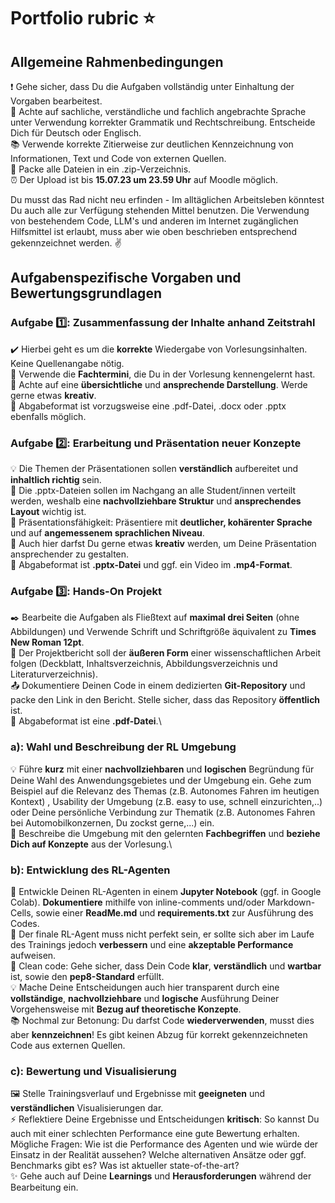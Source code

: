 #  Portfolio rubric ⭐

## Allgemeine Rahmenbedingungen 

❗ Gehe sicher, dass Du die Aufgaben vollständig unter Einhaltung der Vorgaben bearbeitest. \
💬 Achte auf sachliche, verständliche und fachlich angebrachte Sprache unter Verwendung korrekter Grammatik und Rechtschreibung. Entscheide Dich für Deutsch oder Englisch. \
📚 Verwende korrekte Zitierweise zur deutlichen Kennzeichnung von Informationen, Text und Code von externen Quellen. \
📁 Packe alle Dateien in ein .zip-Verzeichnis. \
⏰ Der Upload ist bis **15.07.23 um 23.59 Uhr** auf Moodle möglich.  

Du musst das Rad nicht neu erfinden - Im alltäglichen Arbeitsleben könntest Du auch alle zur Verfügung stehenden Mittel benutzen. Die Verwendung von bestehendem Code, LLM's und anderen im Internet zugänglichen Hilfsmittel ist erlaubt, muss aber wie oben beschrieben entsprechend gekennzeichnet werden. ✌️

## Aufgabenspezifische Vorgaben und Bewertungsgrundlagen

### Aufgabe 1️⃣: Zusammenfassung der Inhalte anhand Zeitstrahl

✔️ Hierbei geht es um die **korrekte** Wiedergabe von Vorlesungsinhalten. Keine Quellenangabe nötig. \
📖 Verwende die **Fachtermini**, die Du in der Vorlesung kennengelernt hast. \
🎨 Achte auf eine **übersichtliche** und **ansprechende Darstellung**. Werde gerne etwas **kreativ**. \
📄 Abgabeformat ist vorzugsweise eine .pdf-Datei, .docx oder .pptx ebenfalls möglich.  

### Aufgabe 2️⃣: Erarbeitung und Präsentation neuer Konzepte

💡 Die Themen der Präsentationen sollen **verständlich** aufbereitet und **inhaltlich richtig** sein.\
🌸 Die .pptx-Dateien sollen im Nachgang an alle Student/innen verteilt werden, weshalb eine **nachvollziehbare Struktur** und **ansprechendes Layout** wichtig ist.\
💁 Präsentationsfähigkeit: Präsentiere mit **deutlicher, kohärenter Sprache** und auf **angemessenem sprachlichen Niveau**.\
🎨 Auch hier darfst Du gerne etwas **kreativ** werden, um Deine Präsentation ansprechender zu gestalten. \
📄 Abgabeformat ist **.pptx-Datei** und ggf. ein Video im **.mp4-Format**.

### Aufgabe 3️⃣: Hands-On Projekt

✒️ Bearbeite die Aufgaben als Fließtext auf **maximal drei Seiten** (ohne Abbildungen) und Verwende Schrift und Schriftgröße äquivalent zu **Times New Roman 12pt**.\
📑 Der Projektbericht soll der **äußeren Form** einer wissenschaftlichen Arbeit folgen (Deckblatt, Inhaltsverzeichnis, Abbildungsverzeichnis und Literaturverzeichnis).\
📤 Dokumentiere Deinen Code in einem dedizierten **Git-Repository** und packe den Link in den Bericht. Stelle sicher, dass das Repository **öffentlich** ist.\
📄 Abgabeformat ist eine **.pdf-Datei**.\

### a): Wahl und Beschreibung der RL Umgebung

💡 Führe **kurz** mit einer **nachvollziehbaren** und **logischen** Begründung für Deine Wahl des Anwendungsgebietes und der Umgebung ein. Gehe zum Beispiel auf die Relevanz des Themas (z.B. Autonomes Fahren im heutigen Kontext) , Usability der Umgebung (z.B. easy to use, schnell einzurichten,..) oder Deine persönliche Verbindung zur Thematik (z.B. Autonomes Fahren bei Automobilkonzernen, Du zockst gerne,...) ein.\
📖 Beschreibe die Umgebung mit den gelernten **Fachbegriffen** und **beziehe Dich auf Konzepte** aus der Vorlesung.\

### b): Entwicklung des RL-Agenten

📓 Entwickle Deinen RL-Agenten in einem **Jupyter Notebook** (ggf. in Google Colab). **Dokumentiere** mithilfe von inline-comments und/oder Markdown-Cells, sowie einer **ReadMe.md** und **requirements.txt** zur Ausführung des Codes.\
🤖 Der finale RL-Agent muss nicht perfekt sein, er sollte sich aber im Laufe des Trainings jedoch **verbessern** und eine **akzeptable Performance** aufweisen.\
🚿 Clean code: Gehe sicher, dass Dein Code **klar**, **verständlich** und **wartbar** ist, sowie den **pep8-Standard** erfüllt.\
💡 Mache Deine Entscheidungen auch hier transparent durch eine **vollständige**, **nachvollziehbare** und **logische** Ausführung Deiner Vorgehensweise mit **Bezug auf theoretische Konzepte**.\
📚 Nochmal zur Betonung: Du darfst Code **wiederverwenden**, musst dies aber **kennzeichnen**! Es gibt keinen Abzug für korrekt gekennzeichneten Code aus externen Quellen.

### c): Bewertung und Visualisierung

🖼️ Stelle Trainingsverlauf und Ergebnisse mit **geeigneten** und **verständlichen** Visualisierungen dar.\
⚡ Reflektiere Deine Ergebnisse und Entscheidungen **kritisch**: So kannst Du auch mit einer schlechten Performance eine gute Bewertung erhalten. Mögliche Fragen: Wie ist die Performance des Agenten und wie würde der Einsatz in der Realität aussehen? Welche alternativen Ansätze oder ggf. Benchmarks gibt es? Was ist aktueller state-of-the-art?\
✨ Gehe auch auf Deine **Learnings** und **Herausforderungen** während der Bearbeitung ein. 
